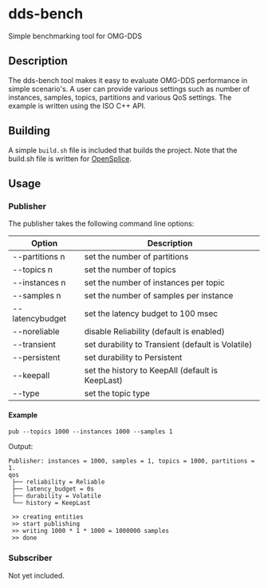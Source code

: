 # dds-bench
Simple benchmarking tool for OMG-DDS

## Description
The dds-bench tool makes it easy to evaluate OMG-DDS performance in simple scenario's. A user can provide various settings such as number of instances, samples, topics, partitions and various QoS settings. The example is written using the ISO C++ API.

## Building
A simple `build.sh` file is included that builds the project. Note that the build.sh file is written for [OpenSplice](https://github.com/PrismTech/opensplice).

## Usage
### Publisher
The publisher takes the following command line options:

Option | Description
------------- | -------------
  --partitions n | set the number of partitions
  --topics n | set the number of topics
  --instances n | set the number of instances per topic
  --samples n | set the number of samples per instance
  --latencybudget | set the latency budget to 100 msec
  --noreliable | disable Reliability (default is enabled)
  --transient | set durability to Transient (default is Volatile)
  --persistent | set durability to Persistent
  --keepall | set the history to KeepAll (default is KeepLast)
  --type | set the topic type 
 
#### Example
```
pub --topics 1000 --instances 1000 --samples 1
```
Output:
```
Publisher: instances = 1000, samples = 1, topics = 1000, partitions = 1.
qos
 ├── reliability = Reliable
 ├── latency_budget = 0s
 ├── durability = Volatile
 └── history = KeepLast

 >> creating entities
 >> start publishing
 >> writing 1000 * 1 * 1000 = 1000000 samples
 >> done
```
### Subscriber
Not yet included.
